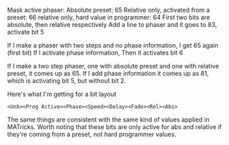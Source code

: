 Mask  active phaser:
Absolute preset: 65
Relative only, activated from a preset: 66
relative only, hard value in programmer: 64
First two bits are absolute, then relative respectively
Add a line to phaser and it goes to 83, activate bit 5

If I make a phaser with two steps and no phase information, I get 65 again (first bit)
If I activate phase information, Then it activates bit 6

If I make a two step phaser, one with absolute preset and one with relative preset, it comes up as 65. If I add phase information it comes up as 81, which is activating bit 5, but without bit 2.

Here's what I'm getting for a bit layout
```
<Unk><Prog Active><Phase><Speed><Delay><Fade><Rel><Abs>
```

The same things are consistent with the same kind of values applied in MATricks. Worth noting that these bits are only active for abs and relative if they're coming from  a preset, not hard programmer values. 